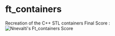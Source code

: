 # ft_containers
Recreation of the C++ STL containers
Final Score : ![Nnevalti's Ft_containers Score](https://badge42.herokuapp.com/api/project/vdescham/ft_containers)
